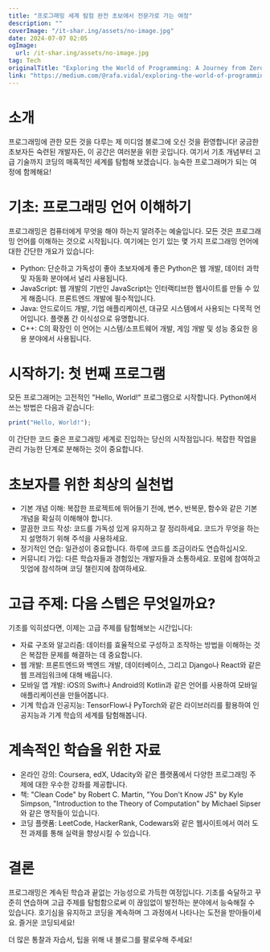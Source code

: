 ```yaml
---
title: "프로그래밍 세계 탐험 완전 초보에서 전문가로 가는 여정"
description: ""
coverImage: "/it-shar.ing/assets/no-image.jpg"
date: 2024-07-07 02:05
ogImage:
  url: /it-shar.ing/assets/no-image.jpg
tag: Tech
originalTitle: "Exploring the World of Programming: A Journey from Zero to Hero"
link: "https://medium.com/@rafa.vidal/exploring-the-world-of-programming-a-journey-from-zero-to-hero-c9a794c332b7"
---
```


# 소개

프로그래밍에 관한 모든 것을 다루는 제 미디엄 블로그에 오신 것을 환영합니다! 궁금한 초보자든 숙련된 개발자든, 이 공간은 여러분을 위한 곳입니다. 여기서 기초 개념부터 고급 기술까지 코딩의 매혹적인 세계를 탐험해 보겠습니다. 능숙한 프로그래머가 되는 여정에 함께해요!

# 기초: 프로그래밍 언어 이해하기

프로그래밍은 컴퓨터에게 무엇을 해야 하는지 알려주는 예술입니다. 모든 것은 프로그래밍 언어를 이해하는 것으로 시작됩니다. 여기에는 인기 있는 몇 가지 프로그래밍 언어에 대한 간단한 개요가 있습니다:

<div class="content-ad"></div>

- Python: 단순하고 가독성이 좋아 초보자에게 좋은 Python은 웹 개발, 데이터 과학 및 자동화 분야에서 널리 사용됩니다.
- JavaScript: 웹 개발의 기반인 JavaScript는 인터랙티브한 웹사이트를 만들 수 있게 해줍니다. 프론트엔드 개발에 필수적입니다.
- Java: 안드로이드 개발, 기업 애플리케이션, 대규모 시스템에서 사용되는 다목적 언어입니다. 플랫폼 간 이식성으로 유명합니다.
- C++: C의 확장인 이 언어는 시스템/소프트웨어 개발, 게임 개발 및 성능 중요한 응용 분야에서 사용됩니다.

# 시작하기: 첫 번째 프로그램

모든 프로그래머는 고전적인 "Hello, World!" 프로그램으로 시작합니다. Python에서 쓰는 방법은 다음과 같습니다:

```js
print("Hello, World!");
```

<div class="content-ad"></div>

이 간단한 코드 줄은 프로그래밍 세계로 진입하는 당신의 시작점입니다. 복잡한 작업을 관리 가능한 단계로 분해하는 것이 중요합니다.

# 초보자를 위한 최상의 실천법

- 기본 개념 이해: 복잡한 프로젝트에 뛰어들기 전에, 변수, 반복문, 함수와 같은 기본 개념을 확실히 이해해야 합니다.
- 깔끔한 코드 작성: 코드를 가독성 있게 유지하고 잘 정리하세요. 코드가 무엇을 하는지 설명하기 위해 주석을 사용하세요.
- 정기적인 연습: 일관성이 중요합니다. 하루에 코드를 조금이라도 연습하십시오.
- 커뮤니티 가입: 다른 학습자들과 경험있는 개발자들과 소통하세요. 포럼에 참여하고 밋업에 참석하며 코딩 챌린지에 참여하세요.

# 고급 주제: 다음 스텝은 무엇일까요?

<div class="content-ad"></div>

기초를 익히셨다면, 이제는 고급 주제를 탐험해보는 시간입니다:

- 자료 구조와 알고리즘: 데이터를 효율적으로 구성하고 조작하는 방법을 이해하는 것은 복잡한 문제를 해결하는 데 중요합니다.
- 웹 개발: 프론트엔드와 백엔드 개발, 데이터베이스, 그리고 Django나 React와 같은 웹 프레임워크에 대해 배웁니다.
- 모바일 앱 개발: iOS의 Swift나 Android의 Kotlin과 같은 언어를 사용하여 모바일 애플리케이션을 만들어봅니다.
- 기계 학습과 인공지능: TensorFlow나 PyTorch와 같은 라이브러리를 활용하여 인공지능과 기계 학습의 세계를 탐험해봅니다.

# 계속적인 학습을 위한 자료

- 온라인 강의: Coursera, edX, Udacity와 같은 플랫폼에서 다양한 프로그래밍 주제에 대한 우수한 강좌를 제공합니다.
- 책: "Clean Code" by Robert C. Martin, "You Don't Know JS" by Kyle Simpson, "Introduction to the Theory of Computation" by Michael Sipser와 같은 명작들이 있습니다.
- 코딩 플랫폼: LeetCode, HackerRank, Codewars와 같은 웹사이트에서 여러 도전 과제를 통해 실력을 향상시킬 수 있습니다.

<div class="content-ad"></div>

# 결론

프로그래밍은 계속된 학습과 끝없는 가능성으로 가득한 여정입니다. 기초를 숙달하고 꾸준히 연습하며 고급 주제를 탐험함으로써 이 끊임없이 발전하는 분야에서 능숙해질 수 있습니다. 호기심을 유지하고 코딩을 계속하며 그 과정에서 나타나는 도전을 받아들이세요. 즐거운 코딩되세요!

더 많은 통찰과 자습서, 팁을 위해 내 블로그를 팔로우해 주세요!
